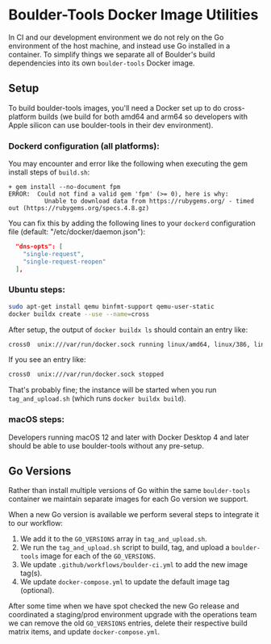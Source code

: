 # Boulder-Tools Docker Image Utilities

In CI and our development environment we do not rely on the Go environment of
the host machine, and instead use Go installed in a container. To simplify
things we separate all of Boulder's build dependencies into its own
`boulder-tools` Docker image.

## Setup

To build boulder-tools images, you'll need a Docker set up to do cross-platform
builds (we build for both amd64 and arm64 so developers with Apple silicon can use
boulder-tools in their dev environment).

### Dockerd configuration (all platforms):
You may encounter and error like the following when executing the gem install
steps of `build.sh`:

```shell
+ gem install --no-document fpm
ERROR:  Could not find a valid gem 'fpm' (>= 0), here is why:
          Unable to download data from https://rubygems.org/ - timed out (https://rubygems.org/specs.4.8.gz)
```

You can fix this by adding the following lines to your `dockerd` configuration
file (default: "/etc/docker/daemon.json"):

```json
  "dns-opts": [
    "single-request",
    "single-request-reopen"
  ],
```

### Ubuntu steps:
```sh
sudo apt-get install qemu binfmt-support qemu-user-static
docker buildx create --use --name=cross
```

After setup, the output of `docker buildx ls` should contain an entry like:

```sh
cross0  unix:///var/run/docker.sock running linux/amd64, linux/386, linux/arm64, linux/riscv64, linux/ppc64le, linux/s390x, linux/mips64le, linux/mips64, linux/arm/v7, linux/arm/v6
```

If you see an entry like:

```sh
cross0  unix:///var/run/docker.sock stopped
```

That's probably fine; the instance will be started when you run
`tag_and_upload.sh` (which runs `docker buildx build`).

### macOS steps:
Developers running macOS 12 and later with Docker Desktop 4 and later should
be able to use boulder-tools without any pre-setup.

## Go Versions

Rather than install multiple versions of Go within the same `boulder-tools`
container we maintain separate images for each Go version we support.

When a new Go version is available we perform several steps to integrate it
to our workflow:

1. We add it to the `GO_VERSIONS` array in `tag_and_upload.sh`.
2. We run the `tag_and_upload.sh` script to build, tag, and upload
   a `boulder-tools` image for each of the `GO_VERSIONS`.
3. We update `.github/workflows/boulder-ci.yml` to add the new image tag(s).
4. We update `docker-compose.yml` to update the default image tag (optional).

After some time when we have spot checked the new Go release and coordinated
a staging/prod environment upgrade with the operations team we can remove the
old `GO_VERSIONS` entries, delete their respective build matrix items, and update
`docker-compose.yml`.
